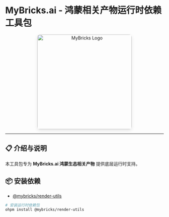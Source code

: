 # MyBricks.ai - 鸿蒙相关产物运行时依赖工具包

<div align="center">
  <a href="https://mybricks.world/" target="_blank" rel="noopener noreferrer">
    <img 
      src="https://user-images.githubusercontent.com/77093461/192469708-107ed96d-66d0-4eb2-861a-f97ac384ee15.png" 
      alt="MyBricks Logo"
      height="300" 
      width="300"
      style="border-radius: 8px; box-shadow: 0 4px 12px rgba(0,0,0,0.1);"
    />
  </a>
</div>

---

## 📋 介绍与说明

本工具包专为 **MyBricks.ai 鸿蒙生态相关产物** 提供底层运行时支持。

## 📦 安装依赖

- [@mybricks/render-utils](https://ohpm.openharmony.cn/#/cn/detail/@mybricks%2Frender-utils)

```bash
# 安装运行时依赖包
ohpm install @mybricks/render-utils
```
